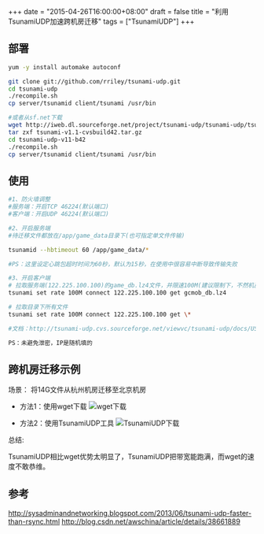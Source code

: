 +++
date = "2015-04-26T16:00:00+08:00"
draft = false
title = "利用TsunamiUDP加速跨机房迁移"
tags = ["TsunamiUDP"]
+++


## 部署

```sh
yum -y install automake autoconf

git clone git://github.com/rriley/tsunami-udp.git
cd tsunami-udp
./recompile.sh
cp server/tsunamid client/tsunami /usr/bin

#或者从sf.net下载
wget http://iweb.dl.sourceforge.net/project/tsunami-udp/tsunami-udp/tsunami-v1.1-cvsbuild42/tsunami-v1.1-cvsbuild42.tar.gz
tar zxf tsunami-v1.1-cvsbuild42.tar.gz
cd tsunami-udp-v11-b42
./recompile.sh
cp server/tsunamid client/tsunami /usr/bin
```

## 使用

```sh
#1、防火墙调整
#服务端：开启TCP 46224(默认端口)
#客户端：开启UDP 46224(默认端口)

#2、开启服务端
#待迁移文件都放在/app/game_data目录下(也可指定单文件传输)

tsunamid --hbtimeout 60 /app/game_data/*

#PS：这里设定心跳包超时时间为60秒，默认为15秒，在使用中很容易中断导致传输失败

#3、开启客户端
# 拉取服务端(122.225.100.100)的game_db.lz4文件，并限速100M(建议限制下，不然机房带宽就满了哦)
tsunami set rate 100M connect 122.225.100.100 get gcmob_db.lz4

# 拉取目录下所有文件
tsunami set rate 100M connect 122.225.100.100 get \*

#文档：http://tsunami-udp.cvs.sourceforge.net/viewvc/tsunami-udp/docs/USAGE.txt

PS：未避免泄密，IP是随机填的
```

## 跨机房迁移示例

场景：
将14G文件从杭州机房迁移至北京机房

- 方法1：使用wget下载
![wget下载](/img/wget.png)

- 方法2：使用TsunamiUDP工具
![TsunamiUDP下载](/img/TsunamiUDP.jpg)

总结:

TsunamiUDP相比wget优势太明显了，TsunamiUDP把带宽能跑满，而wget的速度不敢恭维。

## 参考

http://sysadminandnetworking.blogspot.com/2013/06/tsunami-udp-faster-than-rsync.html
http://blog.csdn.net/awschina/article/details/38661889

